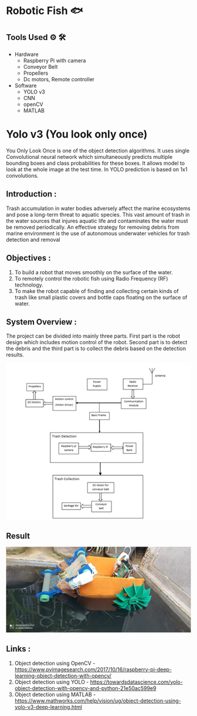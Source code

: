 # Robotic Fish 🐟

## Tools Used ⚙️ 🛠️<br/>
* Hardware 
  * Raspberry Pi with camera
  * Conveyor Belt
  * Propellers
  * Dc motors, Remote controller
* Software 
  * YOLO v3
  * CNN
  * openCV
  * MATLAB

# Yolo v3 (You look only once) <br/>
You Only Look Once is one of the object detection algorithms. It uses single Convolutional neural network which simultaneously predicts multiple bounding boxes and class
probabilities for these boxes. It allows model to look at the whole image at the test time. In YOLO prediction is based on 1x1 convolutions. 

## Introduction : <br/>
Trash accumulation in water bodies adversely affect the marine ecosystems and pose a
long-term threat to aquatic species. This vast amount of trash in the water sources
that injures aquatic life and contaminates the water must be removed periodically. An
effective strategy for removing debris from marine environment is the use of autonomous
underwater vehicles for trash detection and removal

## Objectives : <br/>
1. To build a robot that moves smoothly on the surface of the water.
2. To remotely control the robotic fish using Radio Frequency (RF) technology.
3. To make the robot capable of finding and collecting certain kinds of trash like small
plastic covers and bottle caps floating on the surface of water.

## System Overview : <br/>
The project can be divided into mainly three parts. First part is the robot design which
includes motion control of the robot. Second part is to detect the debris and the third
part is to collect the debris based on the detection results.<br/>

![Block Diagram](system.png)


## Result <br/>
![Robot](Robot.jpeg)

## Links : 
1. Object detection using OpenCV - https://www.pyimagesearch.com/2017/10/16/raspberry-pi-deep-learning-object-detection-with-opencv/
2. Object detection using YOLO - https://towardsdatascience.com/yolo-object-detection-with-opencv-and-python-21e50ac599e9
3. Object detection using MATLAB - https://www.mathworks.com/help/vision/ug/object-detection-using-yolo-v3-deep-learning.html

